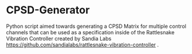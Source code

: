 # CPSD-Generator
Python script aimed towards generating a CPSD Matrix for multiple control channels that can be used as a specification inside of the Rattlesnake Vibration Controller created by Sandia Labs https://github.com/sandialabs/rattlesnake-vibration-controller . 
